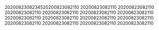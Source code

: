 2020082308234520200823082110
20200823082110
20200823082110
20200823082110
20200823082110
20200823082110
20200823082110
20200823082110
20200823082110
20200823082110
20200823082110
20200823082110
20200823082110
20200823082110
20200823082110
